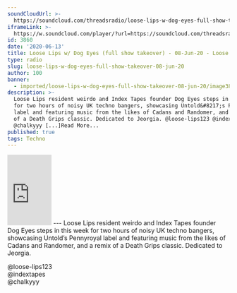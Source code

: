 ```yaml
---
soundCloudUrl: >-
  https://soundcloud.com/threadsradio/loose-lips-w-dog-eyes-full-show-takeover-08-jun-20
iframeLink: >-
  https://w.soundcloud.com/player/?url=https://soundcloud.com/threadsradio/loose-lips-w-dog-eyes-full-show-takeover-08-jun-20&color=00aabb&auto_play=false&hide_related=false&show_comments=true&show_user=true&show_reposts=false
id: 3860
date: '2020-06-13'
title: Loose Lips w/ Dog Eyes (full show takeover) - 08-Jun-20 - Loose Lips
type: radio
slug: loose-lips-w-dog-eyes-full-show-takeover-08-jun-20
author: 100
banner:
  - imported/loose-lips-w-dog-eyes-full-show-takeover-08-jun-20/image3860.jpeg
description: >-
  Loose Lips resident weirdo and Index Tapes founder Dog Eyes steps in this week
  for two hours of noisy UK techno bangers, showcasing Untold&#8217;s Pennyroyal
  label and featuring music from the likes of Cadans and Randomer, and a remix
  of a Death Grips classic. Dedicated to Jeorgia. @loose-lips123 @indextapes
  @chalkyyy [...]Read More...
published: true
tags: Techno
---
```

<iframe id="sc-widget" title="title" width="100" height="160" scrolling="no" frameborder="yes" allow="autoplay" src="https://w.soundcloud.com/player/?url=https://soundcloud.com/threadsradio/loose-lips-w-dog-eyes-full-show-takeover-08-jun-20&amp;color=00aabb&amp;auto_play=false&amp;hide_related=false&amp;show_comments=true&amp;show_user=true&amp;show_reposts=false"></iframe>
---
Loose Lips resident weirdo and Index Tapes founder Dog Eyes steps in this week for two hours of noisy UK techno bangers, showcasing Untold’s Pennyroyal label and featuring music from the likes of Cadans and Randomer, and a remix of a Death Grips classic. Dedicated to Jeorgia.

@loose-lips123  
@indextapes  
@chalkyyy